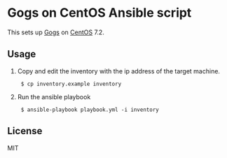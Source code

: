 # Gogs on CentOS Ansible script

This sets up [Gogs](https://gogs.io/) on [CentOS](https://www.centos.org/) 7.2. 

## Usage

1. Copy and edit the inventory with the ip address of the target machine.

        $ cp inventory.example inventory

2. Run the ansible playbook

        $ ansible-playbook playbook.yml -i inventory


## License

MIT